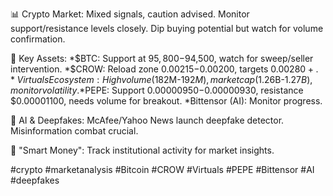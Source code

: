 📊 Crypto Market: Mixed signals, caution advised. Monitor support/resistance levels closely. Dip buying potential but watch for volume confirmation.

🚀 Key Assets:
*$BTC: Support at $95,800-$94,500, watch for sweep/seller intervention.
*$CROW: Reload zone $0.00215-$0.00200, targets $0.00280+.
*Virtuals Ecosystem: High volume ($182M-$192M), market cap ($1.26B-$1.27B), monitor volatility.
*$PEPE: Support $0.00000950-$0.00000930, resistance $0.00001100, needs volume for breakout.
*Bittensor (AI): Monitor progress.

🤖 AI & Deepfakes: McAfee/Yahoo News launch deepfake detector. Misinformation combat crucial.

🐋 "Smart Money": Track institutional activity for market insights.

#crypto #marketanalysis #Bitcoin #CROW #Virtuals #PEPE #Bittensor #AI #deepfakes